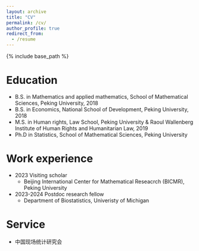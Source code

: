 ```yaml
---
layout: archive
title: "CV"
permalink: /cv/
author_profile: true
redirect_from:
  - /resume
---
```


{% include base_path %}

Education
======
* B.S. in Mathematics and applied mathematics, School of Mathematical Sciences, Peking University, 2018
* B.S. in Economics, National School of Development, Peking University, 2018
* M.S. in Human rights, Law School, Peking University & Raoul Wallenberg Institute of Human Rights and Humanitarian Law, 2019
* Ph.D in Statistics, School of Mathematical Sciences, Peking University

Work experience
======
* 2023 Visiting scholar
  * Beijing International Center for Mathematical Reseacrch (BICMR), Peking University
* 2023-2024 Postdoc research fellow
  * Department of Biostatistics, Univeristy of Michigan

Service
======
* 中国现场统计研究会
